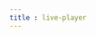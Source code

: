 ```yaml
---
title : live-player
---
```


<!-- ## live-player -->

<!-- UTSCOMJSON.live-player.name -->

<!-- UTSCOMJSON.live-player.description -->

<!-- UTSCOMJSON.live-player.compatibility -->

<!-- UTSCOMJSON.live-player.attribute -->

<!-- UTSCOMJSON.live-player.event -->

<!-- UTSCOMJSON.live-player.component_type -->

<!-- UTSCOMJSON.live-player.children -->

<!-- UTSCOMJSON.live-player.example -->

<!-- UTSCOMJSON.live-player.reference -->
